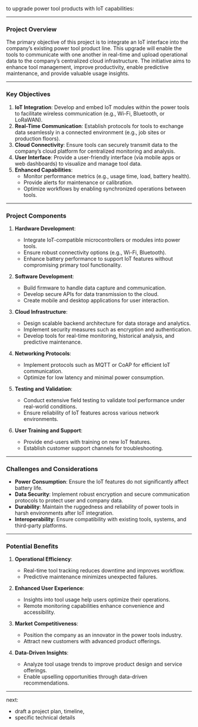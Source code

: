 to upgrade power tool products with IoT capabilities:

---

### **Project Overview**
The primary objective of this project is to integrate an IoT interface into the company’s existing power tool product line. This upgrade will enable the tools to communicate with one another in real-time and upload operational data to the company’s centralized cloud infrastructure. The initiative aims to enhance tool management, improve productivity, enable predictive maintenance, and provide valuable usage insights.

---

### **Key Objectives**
1. **IoT Integration**: Develop and embed IoT modules within the power tools to facilitate wireless communication (e.g., Wi-Fi, Bluetooth, or LoRaWAN).
2. **Real-Time Communication**: Establish protocols for tools to exchange data seamlessly in a connected environment (e.g., job sites or production floors).
3. **Cloud Connectivity**: Ensure tools can securely transmit data to the company’s cloud platform for centralized monitoring and analysis.
4. **User Interface**: Provide a user-friendly interface (via mobile apps or web dashboards) to visualize and manage tool data.
5. **Enhanced Capabilities**:
   - Monitor performance metrics (e.g., usage time, load, battery health).
   - Provide alerts for maintenance or calibration.
   - Optimize workflows by enabling synchronized operations between tools.

---

### **Project Components**
1. **Hardware Development**:
   - Integrate IoT-compatible microcontrollers or modules into power tools.
   - Ensure robust connectivity options (e.g., Wi-Fi, Bluetooth).
   - Enhance battery performance to support IoT features without compromising primary tool functionality.

2. **Software Development**:
   - Build firmware to handle data capture and communication.
   - Develop secure APIs for data transmission to the cloud.
   - Create mobile and desktop applications for user interaction.

3. **Cloud Infrastructure**:
   - Design scalable backend architecture for data storage and analytics.
   - Implement security measures such as encryption and authentication.
   - Develop tools for real-time monitoring, historical analysis, and predictive maintenance.

4. **Networking Protocols**:
   - Implement protocols such as MQTT or CoAP for efficient IoT communication.
   - Optimize for low latency and minimal power consumption.

5. **Testing and Validation**:
   - Conduct extensive field testing to validate tool performance under real-world conditions.
   - Ensure reliability of IoT features across various network environments.

6. **User Training and Support**:
   - Provide end-users with training on new IoT features.
   - Establish customer support channels for troubleshooting.

---

### **Challenges and Considerations**
- **Power Consumption**: Ensure the IoT features do not significantly affect battery life.
- **Data Security**: Implement robust encryption and secure communication protocols to protect user and company data.
- **Durability**: Maintain the ruggedness and reliability of power tools in harsh environments after IoT integration.
- **Interoperability**: Ensure compatibility with existing tools, systems, and third-party platforms.

---

### **Potential Benefits**
1. **Operational Efficiency**:
   - Real-time tool tracking reduces downtime and improves workflow.
   - Predictive maintenance minimizes unexpected failures.

2. **Enhanced User Experience**:
   - Insights into tool usage help users optimize their operations.
   - Remote monitoring capabilities enhance convenience and accessibility.

3. **Market Competitiveness**:
   - Position the company as an innovator in the power tools industry.
   - Attract new customers with advanced product offerings.

4. **Data-Driven Insights**:
   - Analyze tool usage trends to improve product design and service offerings.
   - Enable upselling opportunities through data-driven recommendations.

---
next:
+ draft a project plan, timeline,
+ specific technical details 
